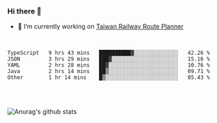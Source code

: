 ### Hi there 👋

- 🔭 I’m currently working on [Taiwan Railway Route Planner](https://github.com/Taiwan-Railway-Route-Planner)

<br/>

<!--START_SECTION:waka-->
```text
TypeScript   9 hrs 43 mins   ██████████▓░░░░░░░░░░░░░░   42.26 % 
JSON         3 hrs 29 mins   ███▓░░░░░░░░░░░░░░░░░░░░░   15.16 % 
YAML         2 hrs 28 mins   ██▓░░░░░░░░░░░░░░░░░░░░░░   10.76 % 
Java         2 hrs 14 mins   ██▒░░░░░░░░░░░░░░░░░░░░░░   09.71 % 
Other        1 hr 14 mins    █▒░░░░░░░░░░░░░░░░░░░░░░░   05.43 % 
```
<!--END_SECTION:waka-->

<br/>
<br/>

![Anurag's github stats](https://github-readme-stats.vercel.app/api?username=DepickereSven&show_icons=true&theme=tokyonight)



<!--
**DepickereSven/DepickereSven** is a ✨ _special_ ✨ repository because its `README.md` (this file) appears on your GitHub profile.

Here are some ideas to get you started:

- 🔭 I’m currently working on ...
- 🌱 I’m currently learning ...
- 👯 I’m looking to collaborate on ...
- 🤔 I’m looking for help with ...
- 💬 Ask me about ...
- 📫 How to reach me: ...
- 😄 Pronouns: ...
- ⚡ Fun fact: ...
-->
